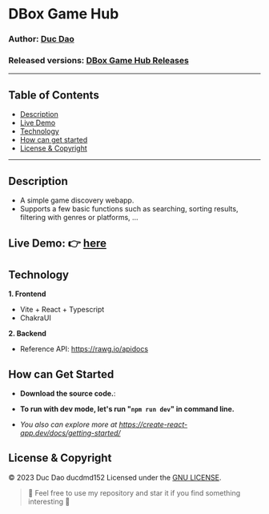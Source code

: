 
#  DBox Game Hub
### Author: **[Duc Dao](https://beacons.ai/ducdmd152)**
### Released versions: [ DBox Game Hub Releases](https://github.com/ducdmd152/dbox-game-hub/releases/)
--------------------------------------------------
## Table of Contents
- [Description](#description)
- [Live Demo](#live-demo--here)
- [Technology](#technology)
- [How can get started](#how-can-get-started)
- [License & Copyright](#license--copyright)
--------------------------------------------------
## Description

 - A simple game discovery webapp.
 - Supports a few basic functions such as searching, sorting results, filtering with genres or platforms, ...

## Live Demo: 👉 [here](https://ducdmd152.github.io/dbox-game-hub/)

## Technology

**1. Frontend**

- Vite + React + Typescript
- ChakraUI

**2. Backend**

- Reference API: https://rawg.io/apidocs

## How can Get Started

- **Download the source code.**:

- **To run with dev mode, let's run "`npm run dev`" in command line.**
- *You also can explore more at https://create-react-app.dev/docs/getting-started/*

## License & Copyright
&copy; 2023 Duc Dao ducdmd152 Licensed under the [GNU LICENSE](https://github.com/ducdmd152/dbox-game-hub/blob/main/LICENSE).

> 🤟 Feel free to use my repository and star it if you find something interesting 🤟
